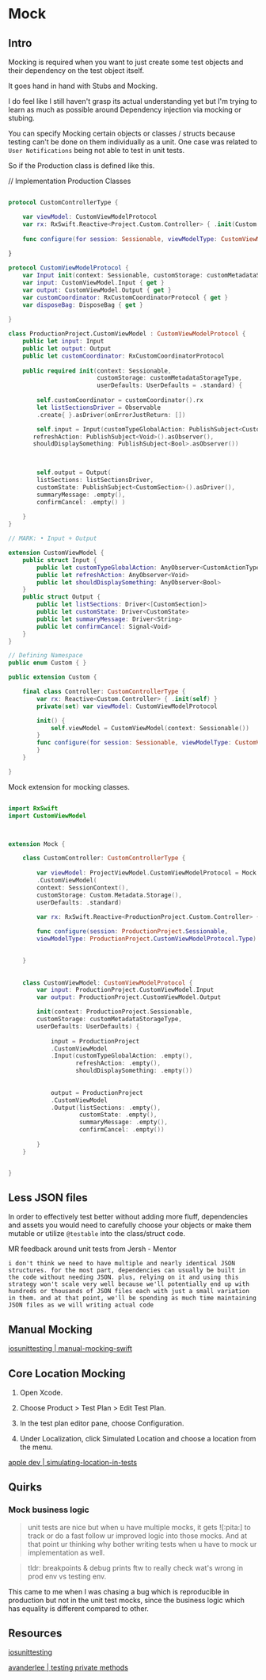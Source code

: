 # Mock

## Intro

Mocking is required when you want to just create some test objects and their dependency on the test object itself.

It goes hand in hand with Stubs and Mocking.

I do feel like I still haven't grasp its actual understanding yet but I'm trying to learn as much as possible around Dependency injection via mocking or stubing.




You can specify Mocking certain objects or classes / structs because testing can't be done on them individually as a unit.
One case was related to `User Notifications` being not able to test in unit tests.


So if the Production class is defined like this.

// Implementation Production Classes
```swift

protocol CustomControllerType {

	var viewModel: CustomViewModelProtocol
	var rx: RxSwift.Reactive<Project.Custom.Controller> { .init(Custom.Controller() )}
	
	func configure(for session: Sessionable, viewModelType: CustomViewModelProtocol.Type)		
		
}

protocol CustomViewModelProtocol { 
	var Input init(context: Sessionable, customStorage: customMetadataStorageType, userDefaults: UserDefaults)
    var input: CustomViewModel.Input { get }
    var output: CustomViewModel.Output { get }
    var customCoordinator: RxCustomCoordinatorProtocol { get }
    var disposeBag: DisposeBag { get }
    
}

class ProductionProject.CustomViewModel : CustomViewModelProtocol {
    public let input: Input
    public let output: Output
	public let customCoordinator: RxCustomCoordinatorProtocol
	    
	public required init(context: Sessionable,
                         customStorage: customMetadataStorageType,
                         userDefaults: UserDefaults = .standard) {
                         
        self.customCoordinator = customCoordinator().rx
        let listSectionsDriver = Observable
		.create{ }.asDriver(onErrorJustReturn: [])

		self.input = Input(customTypeGlobalAction: PublishSubject<CustomActionType>().asObserver(),
       refreshAction: PublishSubject<Void>().asObserver(),
       shouldDisplaySomething: PublishSubject<Bool>.asObserver())


           
		self.output = Output(
		listSections: listSectionsDriver,
		customState: PublishSubject<CustomSection>().asDriver(),
		summaryMessage: .empty(),
		confirmCancel: .empty() )
    
    }
}

// MARK: • Input + Output

extension CustomViewModel {
    public struct Input {
        public let customTypeGlobalAction: AnyObserver<CustomActionType>
        public let refreshAction: AnyObserver<Void>
        public let shouldDisplaySomething: AnyObserver<Bool>
    }
    public struct Output {
        public let listSections: Driver<[CustomSection]>
        public let customState: Driver<CustomState>
        public let summaryMessage: Driver<String>
        public let confirmCancel: Signal<Void>
    }
}

// Defining Namespace
public enum Custom { }

public extension Custom {

    final class Controller: CustomControllerType {
	    var rx: Reactive<Custom.Controller> { .init(self) }	
		private(set) var viewModel: CustomViewModelProtocol

		init() {
			self.viewModel = CustomViewModel(context: Sessionable())
		}
		func configure(for session: Sessionable, viewModelType: CustomViewModelProtocol.Type) { 
		}
    }

}

```


Mock extension for mocking classes.
```swift

import RxSwift
import CustomViewModel



extension Mock { 

	class CustomController: CustomControllerType { 
	
		var viewModel: ProjectViewModel.CustomViewModelProtocol = Mock
		.CustomViewModel(
		context: SessionContext(),
		customStorage: Custom.Metadata.Storage(),
		userDefaults: .standard)

		var rx: RxSwift.Reactive<ProductionProject.Custom.Controller> { .init(Custom.Controller()) }
		
		func configure(session: ProductionProject.Sessionable,
		viewModelType: ProductionProject.CustomViewModelProtocol.Type) { }

	
	}
	
	
	class CustomViewModel: CustomViewModelProtocol {
		var input: ProductionProject.CustomViewModel.Input
		var output: ProductionProject.CustomViewModel.Output

		init(context: ProductionProject.Sessionable,
		customStorage: customMetadataStorageType, 
		userDefaults: UserDefaults) {
			
			input = ProductionProject
			.CustomViewModel
			.Input(customTypeGlobalAction: .empty(),
			       refreshAction: .empty(),
			       shouldDisplaySomething: .empty())
			
			
			output = ProductionProject
			.CustomViewModel
			.Output(listSections: .empty(),
					customState: .empty(),
					summaryMessage: .empty(),
					confirmCancel: .empty())
 
		}
	}


}

```


## Less JSON files

In order to effectively test better without adding more fluff, dependencies and assets you would need to carefully choose your objects or make them mutable or utilize `@testable` into the class/struct code.


MR feedback around unit tests from Jersh - Mentor
```text
i don't think we need to have multiple and nearly identical JSON structures. for the most part, dependencies can usually be built in the code without needing JSON. plus, relying on it and using this strategy won't scale very well because we'll potentially end up with hundreds or thousands of JSON files each with just a small variation in them. and at that point, we'll be spending as much time maintaining JSON files as we will writing actual code
```

## Manual Mocking

[iosunittesting | manual-mocking-swift](http://iosunittesting.com/manual-mocking-swift/)



## Core Location Mocking

1.  Open Xcode.
    
2.  Choose Product > Test Plan > Edit Test Plan.
    
3.  In the test plan editor pane, choose Configuration.
    
4.  Under Localization, click Simulated Location and choose a location from the menu.

[apple dev | simulating-location-in-tests](https://developer.apple.com/documentation/xcode/simulating-location-in-tests)



## Quirks

### Mock business logic

> unit tests are nice but when u have multiple mocks, it gets ![:pita:] to track or do a fast follow ur improved logic into those mocks. And at that point ur thinking why bother writing tests when u have to mock ur implementation as well.

> tldr: breakpoints & debug prints ftw to really check wat's wrong in prod env vs testing env.

This came to me when I was chasing a bug which is reproducible in production but not in the unit test mocks, since the business logic which has equality is different compared to other.

## Resources

[iosunittesting](http://iosunittesting.com/)

[avanderlee | testing private methods](https://www.avanderlee.com/swift/testing-private-methods-variables)